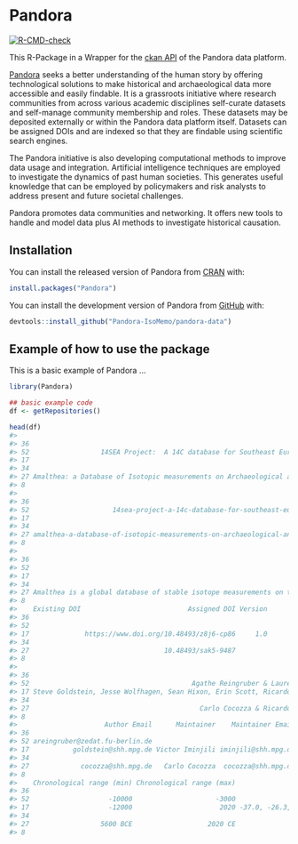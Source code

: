 
<!-- README.md is generated from README.Rmd. Please edit that file -->

# Pandora

<!-- badges: start -->

[![R-CMD-check](https://github.com/Pandora-IsoMemo/pandora-data/actions/workflows/R-CMD-check.yaml/badge.svg)](https://github.com/Pandora-IsoMemo/pandora-data/actions/workflows/R-CMD-check.yaml)
<!-- badges: end -->

This R-Package in a Wrapper for the [ckan
API](https://docs.ckan.org/en/2.9/api/) of the Pandora data platform.

[Pandora](https://pandora.earth/) seeks a better understanding of the
human story by offering technological solutions to make historical and
archaeological data more accessible and easily findable. It is a
grassroots initiative where research communities from across various
academic disciplines self-curate datasets and self-manage community
membership and roles. These datasets may be deposited externally or
within the Pandora data platform itself. Datasets can be assigned DOIs
and are indexed so that they are findable using scientific search
engines.

The Pandora initiative is also developing computational methods to
improve data usage and integration. Artificial intelligence techniques
are employed to investigate the dynamics of past human societies. This
generates useful knowledge that can be employed by policymakers and risk
analysts to address present and future societal challenges.

Pandora promotes data communities and networking. It offers new tools to
handle and model data plus AI methods to investigate historical
causation.

## Installation

You can install the released version of Pandora from
[CRAN](https://CRAN.R-project.org) with:

``` r
install.packages("Pandora")
```

You can install the development version of Pandora from
[GitHub](https://github.com/) with:

``` r
devtools::install_github("Pandora-IsoMemo/pandora-data")
```

## Example of how to use the package

This is a basic example of Pandora …

``` r
library(Pandora)

## basic example code
df <- getRepositories()

head(df)
#>                                                                                               Repository
#> 36                                                                                               14CARHU
#> 52                  14SEA Project:  A 14C database for Southeast Europe and Anatolia (10,000–3000 calBC)
#> 17                                                                             AfriArch isotopic dataset
#> 34                                                                                                 AGEAS
#> 27 Amalthea: a Database of Isotopic measurements on Archaeological and Forensic Tooth Dentine Increments
#> 8                                                                                   Archaeobotany videos
#>                                                                                                    Name
#> 36                                                                                              14carhu
#> 52                     14sea-project-a-14c-database-for-southeast-europe-and-anatolia-10-000-3000-calbc
#> 17                                                                            afriarch-isotopic-dataset
#> 34                                                                                                ageas
#> 27 amalthea-a-database-of-isotopic-measurements-on-archaeological-and-forensic-tooth-dentine-increments
#> 8                                                                                       video-tutorials
#>                                                                                                                                                                                                                                                                                                                                                                                                                                                                                                                                                                                                                                                                    Description
#> 36                                                                                                                                                                                                                                                                                                                                                                                                                                                                                                                       The 14CARHU (RadioCARbon Dates of Helsinki University) is an ultimate public and searchable database for the University of Helsinki radiocarbon data.
#> 52                                                                                               14SEA is a new 14C database for Southeast Europe, the Aegean and Anatolia targeting the Mesolithic, Neolithic and Chalcolithic periods.\r\nWe are especially concerned with the Mesolithic–Neolithic trajectories in key areas of the dispersal of farming from Anatolia into Europe. By including the Chalcolithic period (although differently called in the prehistories of Turkey and Southeast Europe), we aim at providing a chronological framework during which both a consolidation of farming and major changes from Neolithic life styles in these areas occurred.
#> 17                                                                                                                                                                                                                                                                                                                                                                                                                                                                              The dataset contains bioarchaeological isotopic measurements from African archaeological sites dating to the Holocene. Modern samples were included if reported within archaeological studies.
#> 34                                                                                                                                                                                                                                                                                                                                                                                                                                                                                                                                  Eastern European Radiocarbon Database (AGEAS) provides an outlet for archaeological radiometric data from eastern and northeastern Europe.
#> 27 Amalthea is a global database of stable isotope measurements on tooth increments from archaeological and modern individuals spanning more than 7,000 years.  The dataset includes c. 15,000 isotopic measurements from more than 700 individuals. In addition to isotopic data the database also includes information on the archaeological context and osteological features of recorded individuals. This database allows for the reconstruction of individual iso-biographies. In particular, the database allows for meta-studies on childhood diet, nutrition, and health across time and space. The database is a collaborative effort and will be regularly updated.
#> 8                                                                                                                                                                                                                                                                                                                                                                                                                                                                                                                                                                                                                                            Videos tutorials on archaeobotany
#>    Existing DOI                           Assigned DOI Version
#> 36                                                            
#> 52                                                            
#> 17              https://www.doi.org/10.48493/z8j6-cp86     1.0
#> 34                                                            
#> 27                                  10.48493/sak5-9487        
#> 8                                                             
#>                                                                         Author
#> 36                                                                            
#> 52                                         Agathe Reingruber & Laurens Thissen
#> 17 Steve Goldstein, Jesse Wolfhagen, Sean Hixon, Erin Scott, Ricardo Fernandes
#> 34                                                                            
#> 27                                           Carlo Cocozza & Ricardo Fernandes
#> 8                                                                             
#>                      Author Email      Maintainer    Maintainer Email
#> 36                                                                   
#> 52 areingruber@zedat.fu-berlin.de                                    
#> 17           goldstein@shh.mpg.de Victor Iminjili iminjili@shh.mpg.de
#> 34                                                                   
#> 27             cocozza@shh.mpg.de   Carlo Cocozza  cocozza@shh.mpg.de
#> 8                                                                    
#>    Chronological range (min) Chronological range (max)              Spatial Box
#> 36                                                                             
#> 52                    -10000                     -3000                         
#> 17                    -12000                      2020 -37.0, -26.3, 37.8, 57.4
#> 34                                                                             
#> 27                  5600 BCE                   2020 CE                     <NA>
#> 8
```

